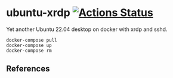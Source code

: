 # ubuntu-xrdp [![Actions Status](https://github.com/naruhito/ubuntu-xrdp/workflows/dockerhub/badge.svg)](https://github.com/naruhito/ubuntu-xrdp/actions)

Yet another Ubuntu 22.04 desktop on docker with xrdp and sshd.

```
docker-compose pull
docker-compose up
docker-compose rm
```

## References
